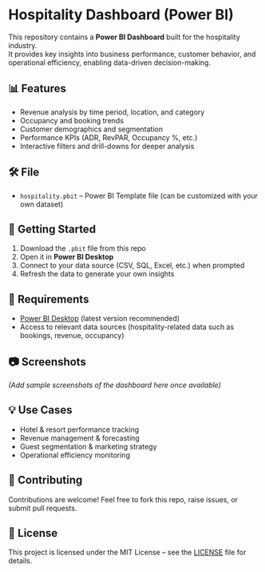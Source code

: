 # Hospitality Dashboard (Power BI)

This repository contains a **Power BI Dashboard** built for the hospitality industry.  
It provides key insights into business performance, customer behavior, and operational efficiency, enabling data-driven decision-making.  

## 📊 Features
- Revenue analysis by time period, location, and category  
- Occupancy and booking trends  
- Customer demographics and segmentation  
- Performance KPIs (ADR, RevPAR, Occupancy %, etc.)  
- Interactive filters and drill-downs for deeper analysis  

## 🛠️ File
- `hospitality.pbit` – Power BI Template file (can be customized with your own dataset)

## 🚀 Getting Started
1. Download the `.pbit` file from this repo  
2. Open it in **Power BI Desktop**  
3. Connect to your data source (CSV, SQL, Excel, etc.) when prompted  
4. Refresh the data to generate your own insights  

## 📌 Requirements
- [Power BI Desktop](https://powerbi.microsoft.com/desktop/) (latest version recommended)  
- Access to relevant data sources (hospitality-related data such as bookings, revenue, occupancy)  

## 📷 Screenshots
*(Add sample screenshots of the dashboard here once available)*  

## 💡 Use Cases
- Hotel & resort performance tracking  
- Revenue management & forecasting  
- Guest segmentation & marketing strategy  
- Operational efficiency monitoring  

## 🤝 Contributing
Contributions are welcome! Feel free to fork this repo, raise issues, or submit pull requests.  

## 📜 License
This project is licensed under the MIT License – see the [LICENSE](LICENSE) file for details.  
